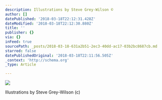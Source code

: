 ```yaml
---
description: Illustrations by Steve Grey-Wilson ©
author: []
datePublished: '2018-03-18T22:12:31.428Z'
dateModified: '2018-03-18T22:12:30.880Z'
title: ''
publisher: {}
via: {}
inFeed: true
sourcePath: _posts/2018-03-18-631a2b51-2ec3-40dd-ac17-03b2bc8687cb.md
starred: false
datePublishedOriginal: '2018-03-18T22:11:56.505Z'
_context: 'http://schema.org'
_type: Article

---
```

![](https://the-grid-user-content.s3-us-west-2.amazonaws.com/77f4313f-4751-4694-9eb4-c6d912c86fa4.png)

Illustrations by Steve Grey-Wilson (c)